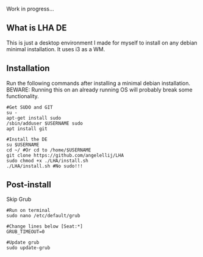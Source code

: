 Work in progress...

## **What is LHA DE**

This is just a desktop environment I made for myself to install on any debian minimal installation. It uses i3 as a WM.

## **Installation**

Run the following commands after installing a minimal debian installation. BEWARE: Running this on an already running OS will probably break some functionality.

```
#Get SUDO and GIT
su -
apt-get install sudo
/sbin/adduser $USERNAME sudo
apt install git

#Install the DE
su $USERNAME
cd ~/ #Or cd to /home/$USERNAME
git clone https://github.com/angelellij/LHA
sudo chmod +x ./LHA/install.sh
./LHA/install.sh #No sudo!!!
```

## **Post-install**

Skip Grub

```
#Run on terminal
sudo nano /etc/default/grub

#Change lines below [Seat:*]
GRUB_TIMEOUT=0

#Update grub
sudo update-grub
```
